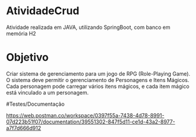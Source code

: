 # AtividadeCrud

Atividade realizada em JAVA, utilizando SpringBoot, com banco em memória H2

# Objetivo

Criar sistema de gerenciamento para um jogo de RPG (Role-Playing Game). O sistema deve permitir o gerenciamento de Personagens e Itens Mágicos. Cada personagem pode carregar vários itens mágicos, e cada item mágico está vinculado a um personagem.


#Testes/Documentação

https://web.postman.co/workspace/0397f55a-7438-4d78-8991-07d223b51f07/documentation/39551302-847f5d11-ce1d-43a2-8977-a7f7d666d912
